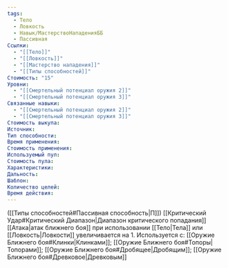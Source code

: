 ```yaml
---
tags:
  - Тело
  - Ловкость
  - Навык/МастерствоНападенияББ
  - Пассивная
Ссылки:
  - "[[Тело]]"
  - "[[Ловкость]]"
  - "[[Мастерство нападения]]"
  - "[[Типы способностей]]"
Стоимость: "15"
Уровни:
  - "[[Смертельный потенциал оружия 2]]"
  - "[[Смертельный потенциал оружия 3]]"
Связанные навыки:
  - "[[Смертельный потенциал оружия 2]]"
  - "[[Смертельный потенциал оружия 3]]"
Стоимость выкупа:
Источник:
Тип способности:
Время применения:
Стоимость применения:
Используемый пул:
Стоимость пула:
Характеристики:
Дальность:
Шаблон:
Количество целей:
Время действия:
---
```

([[Типы способностей#Пассивная способность|П]]) [[Критический Удар#Критический Диапазон|Диапазон критического попадания]] [[Атака|атак ближнего боя]] при использовании [[Тело|Тела]] или [[Ловкость|Ловкости]] увеличивается на 1.
Используется с: [[Оружие Ближнего боя#Клинки|Клинками]]; [[Оружие Ближнего боя#Топоры|Топорами]]; [[Оружие Ближнего боя#Дробящее|Дробящим]]; [[Оружие Ближнего боя#Древковое|Древковым]]